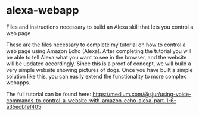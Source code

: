 # alexa-webapp
Files and instructions necessary to build an Alexa skill that lets you control a web page

These are the files necessary to complete my tutorial on how to control a web page using Amazon Echo (Alexa).
After completing the tutorial you will be able to tell Alexa what you want to see in the browser, and the website will be updated accordingly. Since this is a proof of concept, we will build a very simple website showing pictures of dogs. Once you have built a simple solution like this, you can easily extend the functionality to more complex webapps.

The full tutorial can be found here:
https://medium.com/@sjur/using-voice-commands-to-control-a-website-with-amazon-echo-alexa-part-1-6-a35edbfef405
